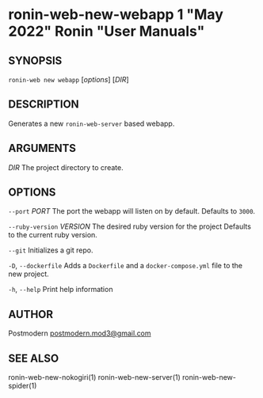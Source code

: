 # ronin-web-new-webapp 1 "May 2022" Ronin "User Manuals"

## SYNOPSIS

`ronin-web new webapp` [*options*] [*DIR*]

## DESCRIPTION

Generates a new `ronin-web-server` based webapp.

## ARGUMENTS

*DIR*
  The project directory to create.

## OPTIONS

`--port` *PORT*
  The port the webapp will listen on by default. Defaults to `3000`.

`--ruby-version` *VERSION*
  The desired ruby version for the project Defaults to the current ruby version.

`--git`
  Initializes a git repo.

`-D`, `--dockerfile`
  Adds a `Dockerfile` and a `docker-compose.yml` file to the new project.

`-h`, `--help`
  Print help information

## AUTHOR

Postmodern <postmodern.mod3@gmail.com>

## SEE ALSO

ronin-web-new-nokogiri(1) ronin-web-new-server(1) ronin-web-new-spider(1)
